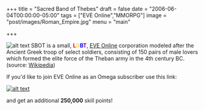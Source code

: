 +++
title = "Sacred Band of Thebes"
draft = false
date = "2006-06-04T00:00:00-05:00"
tags = ["EVE Online","MMORPG"]
image = "post/images/Roman_Empire.jpg"
menu = "main"

+++

![alt text][SBOT]
SBOT is a small, **<font color='red'>L</font><font color='#FFDB58'>G</font><font color='blue'>B</font><font color='purple'>T</font>**, [EVE Online][] corporation modeled after the Ancient Greek troop of select soldiers, consisting of 150 pairs of male lovers which formed the elite force of the Theban army in the 4th century BC. (source: [Wikipedia][])

If you'd like to join EVE Online as an Omega subscriber use this link:

[![alt text](http://www.solaegis.com/post/images/eve_online_04.png)](http://secure.eveonline.com/signup/?invc=28b74d18-974b-4983-b4bb-691286e26c75&action=buddy)

and get an additional **250,000** skill points!

[EVE Online]: http://secure.eveonline.com/signup/?invc=28b74d18-974b-4983-b4bb-691286e26c75&action=buddy

[SBOT]: https://image.eveonline.com/Corporation/840917079_64.png "Sacred Band of Thebes [SBOT]"

[Wikipedia]: https://en.wikipedia.org/wiki/Sacred_Band_of_Thebes "Wikipedia"
